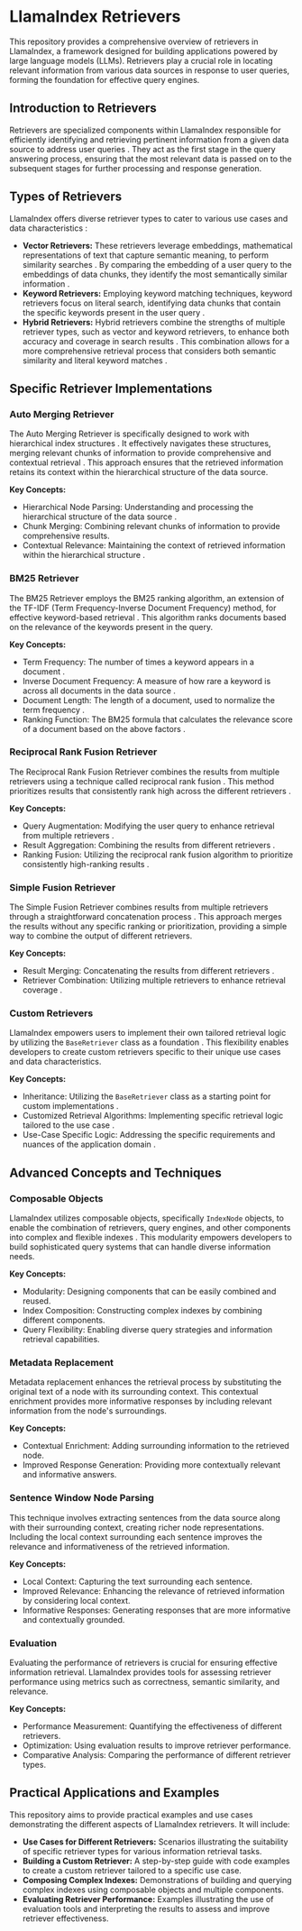 # LlamaIndex Retrievers

This repository provides a comprehensive overview of retrievers in LlamaIndex, a framework designed for building applications powered by large language models (LLMs). Retrievers play a crucial role in locating relevant information from various data sources in response to user queries, forming the foundation for effective query engines.

## Introduction to Retrievers

Retrievers are specialized components within LlamaIndex responsible for efficiently identifying and retrieving pertinent information from a given data source to address user queries . They act as the first stage in the query answering process, ensuring that the most relevant data is passed on to the subsequent stages for further processing and response generation.

## Types of Retrievers

LlamaIndex offers diverse retriever types to cater to various use cases and data characteristics :

*   **Vector Retrievers:** These retrievers leverage embeddings, mathematical representations of text that capture semantic meaning, to perform similarity searches . By comparing the embedding of a user query to the embeddings of data chunks, they identify the most semantically similar information .
*   **Keyword Retrievers:**  Employing keyword matching techniques, keyword retrievers focus on literal search, identifying data chunks that contain the specific keywords present in the user query .
*   **Hybrid Retrievers:**  Hybrid retrievers combine the strengths of multiple retriever types, such as vector and keyword retrievers, to enhance both accuracy and coverage in search results . This combination allows for a more comprehensive retrieval process that considers both semantic similarity and literal keyword matches .

## Specific Retriever Implementations

### Auto Merging Retriever

The Auto Merging Retriever is specifically designed to work with hierarchical index structures . It effectively navigates these structures, merging relevant chunks of information to provide comprehensive and contextual retrieval . This approach ensures that the retrieved information retains its context within the hierarchical structure of the data source.

**Key Concepts:**

*   Hierarchical Node Parsing: Understanding and processing the hierarchical structure of the data source .
*   Chunk Merging: Combining relevant chunks of information to provide comprehensive results.
*   Contextual Relevance: Maintaining the context of retrieved information within the hierarchical structure .

### BM25 Retriever

The BM25 Retriever employs the BM25 ranking algorithm, an extension of the TF-IDF (Term Frequency-Inverse Document Frequency) method, for effective keyword-based retrieval . This algorithm ranks documents based on the relevance of the keywords present in the query.

**Key Concepts:**

*   Term Frequency: The number of times a keyword appears in a document .
*   Inverse Document Frequency: A measure of how rare a keyword is across all documents in the data source .
*   Document Length: The length of a document, used to normalize the term frequency .
*   Ranking Function: The BM25 formula that calculates the relevance score of a document based on the above factors .

### Reciprocal Rank Fusion Retriever

The Reciprocal Rank Fusion Retriever combines the results from multiple retrievers using a technique called reciprocal rank fusion . This method prioritizes results that consistently rank high across the different retrievers .

**Key Concepts:**

*   Query Augmentation: Modifying the user query to enhance retrieval from multiple retrievers .
*   Result Aggregation: Combining the results from different retrievers .
*   Ranking Fusion: Utilizing the reciprocal rank fusion algorithm to prioritize consistently high-ranking results .

### Simple Fusion Retriever

The Simple Fusion Retriever combines results from multiple retrievers through a straightforward concatenation process . This approach merges the results without any specific ranking or prioritization, providing a simple way to combine the output of different retrievers.

**Key Concepts:**

*   Result Merging: Concatenating the results from different retrievers .
*   Retriever Combination: Utilizing multiple retrievers to enhance retrieval coverage .

### Custom Retrievers

LlamaIndex empowers users to implement their own tailored retrieval logic by utilizing the `BaseRetriever` class as a foundation . This flexibility enables developers to create custom retrievers specific to their unique use cases and data characteristics.

**Key Concepts:**

*   Inheritance: Utilizing the `BaseRetriever` class as a starting point for custom implementations .
*   Customized Retrieval Algorithms: Implementing specific retrieval logic tailored to the use case .
*   Use-Case Specific Logic: Addressing the specific requirements and nuances of the application domain .

## Advanced Concepts and Techniques

### Composable Objects

LlamaIndex utilizes composable objects, specifically `IndexNode` objects, to enable the combination of retrievers, query engines, and other components into complex and flexible indexes . This modularity empowers developers to build sophisticated query systems that can handle diverse information needs.

**Key Concepts:**

*   Modularity: Designing components that can be easily combined and reused.
*   Index Composition: Constructing complex indexes by combining different components.
*   Query Flexibility: Enabling diverse query strategies and information retrieval capabilities.

### Metadata Replacement

Metadata replacement enhances the retrieval process by substituting the original text of a node with its surrounding context. This contextual enrichment provides more informative responses by including relevant information from the node's surroundings.

**Key Concepts:**

*   Contextual Enrichment: Adding surrounding information to the retrieved node.
*   Improved Response Generation: Providing more contextually relevant and informative answers.

### Sentence Window Node Parsing

This technique involves extracting sentences from the data source along with their surrounding context, creating richer node representations. Including the local context surrounding each sentence improves the relevance and informativeness of the retrieved information.

**Key Concepts:**

*   Local Context: Capturing the text surrounding each sentence.
*   Improved Relevance: Enhancing the relevance of retrieved information by considering local context.
*   Informative Responses: Generating responses that are more informative and contextually grounded.

### Evaluation

Evaluating the performance of retrievers is crucial for ensuring effective information retrieval. LlamaIndex provides tools for assessing retriever performance using metrics such as correctness, semantic similarity, and relevance.

**Key Concepts:**

*   Performance Measurement: Quantifying the effectiveness of different retrievers.
*   Optimization: Using evaluation results to improve retriever performance.
*   Comparative Analysis: Comparing the performance of different retriever types.

## Practical Applications and Examples

This repository aims to provide practical examples and use cases demonstrating the different aspects of LlamaIndex retrievers. It will include:

*   **Use Cases for Different Retrievers:** Scenarios illustrating the suitability of specific retriever types for various information retrieval tasks.
*   **Building a Custom Retriever:** A step-by-step guide with code examples to create a custom retriever tailored to a specific use case.
*   **Composing Complex Indexes:** Demonstrations of building and querying complex indexes using composable objects and multiple components.
*   **Evaluating Retriever Performance:** Examples illustrating the use of evaluation tools and interpreting the results to assess and improve retriever effectiveness.